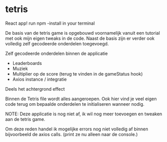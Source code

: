 # tetris

React app!
run npm -install in your terminal

De basis van de tetris game is opgebouwd voornamelijk vanuit een tutorial met ook mijn eigen tweaks in de code.
Naast de basis zijn er verder ook volledig zelf gecodeerde onderdelen toegevoegd.

Zelf gecodeerde onderdelen binnen de applicatie
- Leaderboards
- Muziek
- Multiplier op de score (terug te vinden in de gameStatus hook)
- Axios instance / integratie

Deels het achtergrond effect 

Binnen de Tetris file wordt alles aangeroepen. Ook hier vind je veel eigen code terug om bepaalde onderdelen te initialiseren wanneer nodig.

NOTE: Deze applicatie is nog niet af, ik wil nog meer toevoegen en tweaken aan de tetris game.

Om deze reden handel ik mogelijke errors nog niet volledig af binnen bijvoorbeeld de axios calls. (print ze nu alleen naar de console.)

